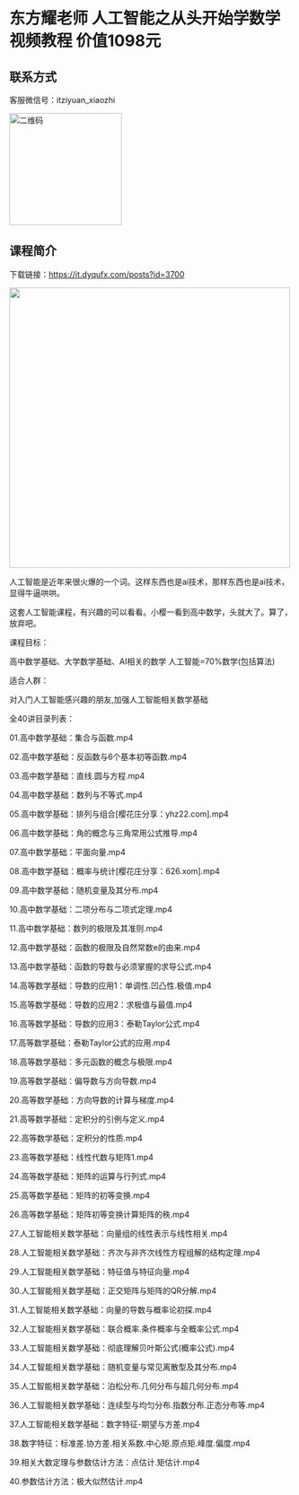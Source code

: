 # 东方耀老师 人工智能之从头开始学数学视频教程 价值1098元

## 联系方式

客服微信号：itziyuan_xiaozhi

<img src="https://ziyuanyun.oss-cn-guangzhou.aliyuncs.com/common/20240614073449/666b82192834a.jpg" width="200" height="200" alt="二维码">

## 课程简介

下载链接：https://it.dyqufx.com/posts?id=3700

<img src="https://ziyuanyun.oss-cn-guangzhou.aliyuncs.com/yun/20240515185304/6644941086485.jpg" width="500" alt="">

  

 人工智能是近年来很火爆的一个词。这样东西也是ai技术，那样东西也是ai技术，显得牛逼哄哄。

 这套人工智能课程，有兴趣的可以看看。小樱一看到高中数学，头就大了。算了，放弃吧。

 课程目标：

 高中数学基础、大学数学基础、AI相关的数学 人工智能=70%数学(包括算法)

 适合人群：

 对入门人工智能感兴趣的朋友,加强人工智能相关数学基础

 全40讲目录列表：

 01.高中数学基础：集合与函数.mp4

 02.高中数学基础：反函数与6个基本初等函数.mp4

 03.高中数学基础：直线.圆与方程.mp4

 04.高中数学基础：数列与不等式.mp4

 05.高中数学基础：排列与组合[樱花庄分享：yhz22.com].mp4

 06.高中数学基础：角的概念与三角常用公式推导.mp4

 07.高中数学基础：平面向量.mp4

 08.高中数学基础：概率与统计[樱花庄分享：626.xom].mp4

 09.高中数学基础：随机变量及其分布.mp4

 10.高中数学基础：二项分布与二项式定理.mp4

 11.高中数学基础：数列的极限及其准则.mp4

 12.高中数学基础：函数的极限及自然常数e的由来.mp4

 13.高中数学基础：函数的导数与必须掌握的求导公式.mp4

 14.高等数学基础：导数的应用1：单调性.凹凸性.极值.mp4

 15.高等数学基础：导数的应用2：求极值与最值.mp4

 16.高等数学基础：导数的应用3：泰勒Taylor公式.mp4

 17.高等数学基础：泰勒Taylor公式的应用.mp4

 18.高等数学基础：多元函数的概念与极限.mp4

 19.高等数学基础：偏导数与方向导数.mp4

 20.高等数学基础：方向导数的计算与梯度.mp4

 21.高等数学基础：定积分的引例与定义.mp4

 22.高等数学基础：定积分的性质.mp4

 23.高等数学基础：线性代数与矩阵1.mp4

 24.高等数学基础：矩阵的运算与行列式.mp4

 25.高等数学基础：矩阵的初等变换.mp4

 26.高等数学基础：矩阵初等变换计算矩阵的秩.mp4

 27.人工智能相关数学基础：向量组的线性表示与线性相关.mp4

 28.人工智能相关数学基础：齐次与非齐次线性方程组解的结构定理.mp4

 29.人工智能相关数学基础：特征值与特征向量.mp4

 30.人工智能相关数学基础：正交矩阵与矩阵的QR分解.mp4

 31.人工智能相关数学基础：向量的导数与概率论初探.mp4

 32.人工智能相关数学基础：联合概率.条件概率与全概率公式.mp4

 33.人工智能相关数学基础：彻底理解贝叶斯公式(概率公式).mp4

 34.人工智能相关数学基础：随机变量与常见离散型及其分布.mp4

 35.人工智能相关数学基础：泊松分布.几何分布与超几何分布.mp4

 36.人工智能相关数学基础：连续型与均匀分布.指数分布.正态分布等.mp4

 37.人工智能相关数学基础：数字特征-期望与方差.mp4

 38.数字特征：标准差.协方差.相关系数.中心矩.原点矩.峰度.偏度.mp4

 39.相关大数定理与参数估计方法：点估计.矩估计.mp4

 40.参数估计方法：极大似然估计.mp4

  